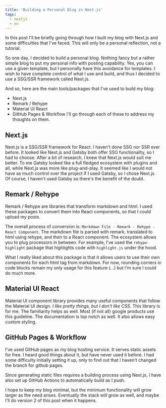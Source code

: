 ```yaml
---
title: 'Building a Personal Blog in Next.js'
tags:
  - nextjs
  - en
---
```


In this post I'll be briefly going through how I built my blog with Next.js and some difficulties that I've faced. This will only be a personal reflection, not a tutorial.

So one day, I decided to build a personal blog. Nothing fancy but a rather simple blog to put my personal info with posting capability. Yes, you can use a given template, but I personally have this avoidance for templates. I wish to have complete control of what I use and build, and thus I decided to use a SSG/SSR framework called Next.js.

And so, here are the main tools/packages that I've used to build my blog:

- Next.js
- Remark / Rehype
- Material UI React
- GitHub Pages & Workflow
  I'll go through each of these to address my thoughts on them.

## Next.js

Next.js is a SSG/SSR framework for React. I haven't done SSG nor SSR ever before. It looked like Next.js and Gatsby both offer SSG functionality, so I had to choose. After a bit of research, I knew that Next.js would suit me better. To me Gatsby looked like a full fledged ecosystem with plugins and all, while Next.js was more like plug-and-play. It seemed like I would not have as much control over the project if I used Gatsby, so I chose Next.js. Of course, I haven't used Gatsby so there's the benefit of the doubt.

## Remark / Rehype

Remark / Rehype are libraries that transform markdown and html. I used these packages to convert them into React components, so that I could upload my posts.

The overall process of conversion is: `Markdown File - Remark - Rehype - React Component`. The markdown file is parsed with remark, translated to html using rehype, and then to a React component. The ecosystem allows you to plug processors in between. For example, I've used the `rehype-highlight` package that highlights code with `highlight.js` under the hood.

What I really liked about this package is that it allows users to use their own components for each html tag from markdown. For now, rounding corners in code blocks remain my only usage for this feature (...) but I'm sure I could do much more.

## Material UI React

Material UI component library provides many useful components that follow the Material UI design. _I like pretty things, but I don't like CSS._ This library is for me. The familiarity helps as well. Most (if not all) google products use this guideline. The documentation is top notch as well. It also allows easy custom styling.

## GitHub Pages & Workflow

I've used GitHub pages as my blog hosting service. It serves static assets for free. I heard good things about it, but have never used it before. I had some difficulty initially setting it up, only to find out that I haven't changed the branch for github pages.

Since generating static files requires a building process using Next.js, I have also set up GitHub Actions to automatically build as I push.

I hope to keep my blog minimal, but the minimum functionality will grow larger as the need arises. Eventually the stack will grow as well, and maybe I'll do version 2 of this post when it happens.
